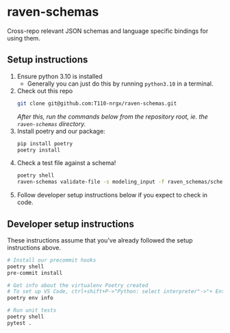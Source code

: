 # raven-schemas
Cross-repo relevant JSON schemas and language specific bindings for using them.


## Setup instructions

1. Ensure python 3.10 is installed
    * Generally you can just do this by running `python3.10` in a terminal.
1. Check out this repo
    ```bash
    git clone git@github.com:T110-nrgx/raven-schemas.git
    ```
    *After this, run the commands below from the repository root, ie. the `raven-schemas` directory.*
1. Install poetry and our package:
    ```bash
    pip install poetry
    poetry install
    ```
1. Check a test file against a schema!
    ```bash
    poetry shell
    raven-schemas validate-file -s modeling_input -f raven_schemas/schemas/modeling_input_1_0_0_sample.json -v 1.0.0
    ```
1. Follow developer setup instructions below if you expect to check in code.


## Developer setup instructions

These instructions assume that you've already followed the setup instructions above.
```bash
# Install our precommit hooks
poetry shell
pre-commit install

# Get info about the virtualenv Poetry created
# To set up VS Code, ctrl+shift+P->"Python: select interpreter"->"+ Enter interpreter path..." and paste the Virtualenv executable path this command produces.
poetry env info

# Run unit tests
poetry shell
pytest .
```
